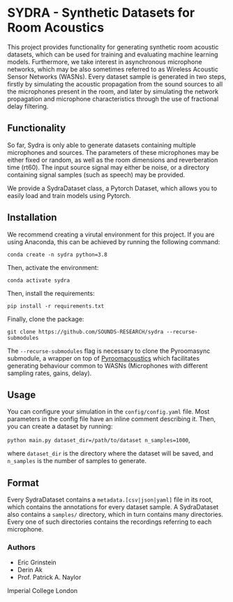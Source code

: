 # SYDRA - Synthetic Datasets for Room Acoustics

This project provides functionality for generating synthetic room acoustic datasets, which can be used for training and evaluating machine learning models. Furthermore, we take interest in asynchronous microphone networks, which may be also sometimes referred to as Wireless Acoustic Sensor Networks (WASNs). Every dataset sample is generated in two steps, firstly by simulating the acoustic propagation from the sound sources to all the microphones present in the room, and later by simulating the network propagation and microphone characteristics through the use of fractional delay filtering.

## Functionality
So far, Sydra is only able to generate datasets containing multiple microphones and sources. The parameters of these microphones may be either fixed or random, as well as the room dimensions and reverberation time (rt60). The input source signal may either be noise, or a directory containing signal samples (such as speech) may be provided.

We provide a SydraDataset class, a Pytorch Dataset, which allows you to easily load and train models using Pytorch.


## Installation
We recommend creating a virutal environment for this project.
If you are using Anaconda, this can be achieved by running the following command:

`conda create -n sydra python=3.8`

Then, activate the environment:

`conda activate sydra`

Then, install the requirements:

`pip install -r requirements.txt`

Finally, clone the package:

`git clone https://github.com/SOUNDS-RESEARCH/sydra --recurse-submodules`


The `--recurse-submodules` flag is necessary to clone the Pyroomasync submodule, a wrapper on top of [Pyroomacoustics](https://github.com/LCAV/pyroomacoustics/) which facilitates generating behaviour
common to WASNs (Microphones with different sampling rates, gains, delay).

## Usage
You can configure your simulation in the `config/config.yaml` file. Most parameters in the config file have an inline comment describing it. Then, you can create a dataset by running:

`python main.py dataset_dir=/path/to/dataset n_samples=1000`,

where `dataset_dir` is the directory where the dataset will be saved, and `n_samples` is the number of samples to generate.

## Format

Every SydraDataset contains a `metadata.[csv|json|yaml]` file in its root, which contains the annotations for every dataset sample.
A SydraDataset also contains a `samples/` directory, which in turn contains many directories. Every one of such directories contains the recordings referring to each microphone.

### Authors

* Eric Grinstein
* Derin Ak
* Prof. Patrick A. Naylor

Imperial College London
